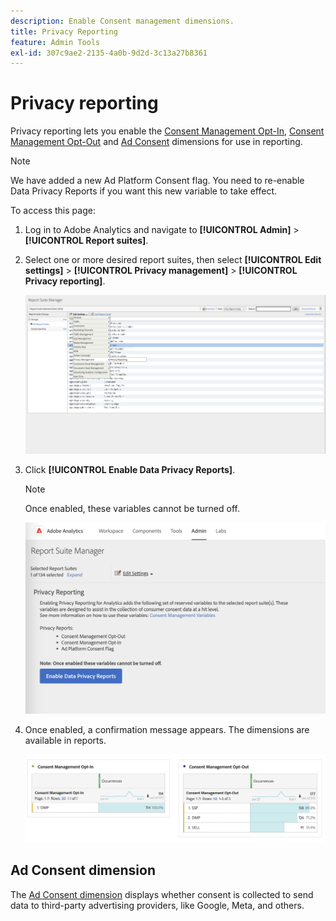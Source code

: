 ```yaml
---
description: Enable Consent management dimensions.
title: Privacy Reporting
feature: Admin Tools
exl-id: 307c9ae2-2135-4a0b-9d2d-3c13a27b8361
---
```

# Privacy reporting

Privacy reporting lets you enable the [Consent Management Opt-In](/help/components/dimensions/cm-opt-in.md), [Consent Management Opt-Out](/help/components/dimensions/cm-opt-out.md) and [Ad Consent](/help/components//dimensions/ad-consent.md) dimensions for use in reporting.

>[!NOTE]
>
>We have added a new Ad Platform Consent flag. You need to re-enable Data Privacy Reports if you want this new variable to take effect.

To access this page:

1. Log in to Adobe Analytics and navigate to **[!UICONTROL Admin]** > **[!UICONTROL Report suites]**.
1. Select one or more desired report suites, then select **[!UICONTROL Edit settings]** > **[!UICONTROL Privacy management]** > **[!UICONTROL Privacy reporting]**.

   ![Edit settings](assets/rsm-privacy-select.png)

1. Click **[!UICONTROL Enable Data Privacy Reports]**.

   >[!NOTE]
   >
   >Once enabled, these variables cannot be turned off.

   ![Enable](assets/rsm-privacy-enable.png)

1. Once enabled, a confirmation message appears. The dimensions are available in reports.

   ![Report](assets/consent-management.png)

## Ad Consent dimension

The [Ad Consent dimension](/help/components/dimensions/ad-consent.md) displays whether consent is collected to send data to third-party advertising providers, like Google, Meta, and others.